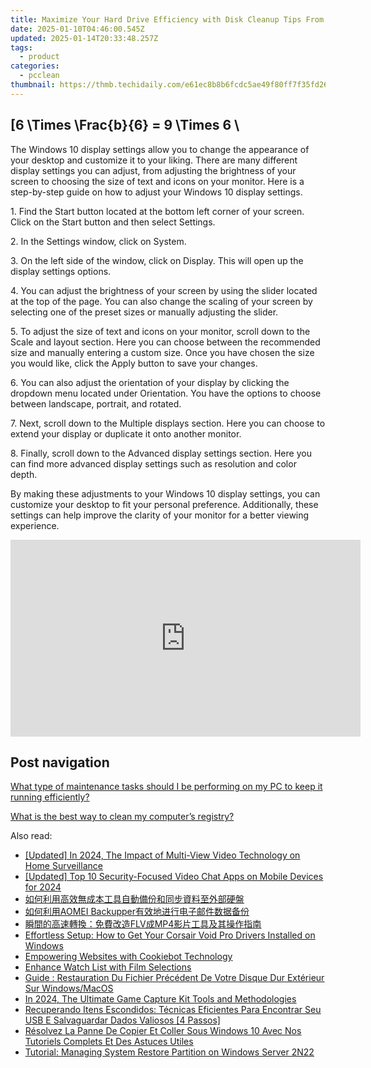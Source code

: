 ```yaml
---
title: Maximize Your Hard Drive Efficiency with Disk Cleanup Tips From YL Software Experts
date: 2025-01-10T04:46:00.545Z
updated: 2025-01-14T20:33:48.257Z
tags:
  - product
categories:
  - pcclean
thumbnail: https://thmb.techidaily.com/e61ec8b8b6fcdc5ae49f80ff7f35fd26c15f5f9f26e0670f639723e26a96ce2a.jpeg
---
```


## \[6 \Times \Frac{b}{6} = 9 \Times 6 \

The Windows 10 display settings allow you to change the appearance of your desktop and customize it to your liking. There are many different display settings you can adjust, from adjusting the brightness of your screen to choosing the size of text and icons on your monitor. Here is a step-by-step guide on how to adjust your Windows 10 display settings. 

1\. Find the Start button located at the bottom left corner of your screen. Click on the Start button and then select Settings.

2\. In the Settings window, click on System.

3\. On the left side of the window, click on Display. This will open up the display settings options. 

4\. You can adjust the brightness of your screen by using the slider located at the top of the page. You can also change the scaling of your screen by selecting one of the preset sizes or manually adjusting the slider.

5\. To adjust the size of text and icons on your monitor, scroll down to the Scale and layout section. Here you can choose between the recommended size and manually entering a custom size. Once you have chosen the size you would like, click the Apply button to save your changes.

6\. You can also adjust the orientation of your display by clicking the dropdown menu located under Orientation. You have the options to choose between landscape, portrait, and rotated.

7\. Next, scroll down to the Multiple displays section. Here you can choose to extend your display or duplicate it onto another monitor.

8\. Finally, scroll down to the Advanced display settings section. Here you can find more advanced display settings such as resolution and color depth. 

By making these adjustments to your Windows 10 display settings, you can customize your desktop to fit your personal preference. Additionally, these settings can help improve the clarity of your monitor for a better viewing experience.

<!-- affiliate ads begin -->
<iframe width="560" height="315" src="https://www.youtube.com/embed/zmXpl6irBYk?si=BXjGpQr6PXFcqhCI" title="YouTube video player" frameborder="0" allow="accelerometer; autoplay; clipboard-write; encrypted-media; gyroscope; picture-in-picture; web-share" referrerpolicy="strict-origin-when-cross-origin" allowfullscreen></iframe>
<!-- affiliate ads end -->

## Post navigation

[What type of maintenance tasks should I be performing on my PC to keep it running efficiently?](https://tools.techidaily.com/pcclean/products/)

[What is the best way to clean my computer’s registry?](https://tools.techidaily.com/pcclean/products/)

<ins class="adsbygoogle"
     style="display:block"
     data-ad-format="autorelaxed"
     data-ad-client="ca-pub-7571918770474297"
     data-ad-slot="1223367746"></ins>

<ins class="adsbygoogle"
     style="display:block"
     data-ad-client="ca-pub-7571918770474297"
     data-ad-slot="8358498916"
     data-ad-format="auto"
     data-full-width-responsive="true"></ins>

<span class="atpl-alsoreadstyle">Also read:</span>
<div><ul>
<li><a href="https://video-screen-grab.techidaily.com/updated-in-2024-the-impact-of-multi-view-video-technology-on-home-surveillance/"><u>[Updated] In 2024, The Impact of Multi-View Video Technology on Home Surveillance</u></a></li>
<li><a href="https://screen-recording.techidaily.com/updated-top-10-security-focused-video-chat-apps-on-mobile-devices-for-2024/"><u>[Updated] Top 10 Security-Focused Video Chat Apps on Mobile Devices for 2024</u></a></li>
<li><a href="https://discover-amazing.techidaily.com/5aac5l2v5yip55so6auy5pwi54sh5oiq5pys5bel5yw36ieq5yuv5ykz5lu95zkm5zcm5q2l6loh5paz6iez5asw6yoo56gs55uk/"><u>如何利用高效無成本工具自動備份和同步資料至外部硬盤</u></a></li>
<li><a href="https://discover-amazing.techidaily.com/1728505527041-aomei-backupper/"><u>如何利用AOMEI Backupper有效地进行电子邮件数据备份</u></a></li>
<li><a href="https://discover-alternatives.techidaily.com/1725289328950-flvmp4/"><u>瞬間的高速轉換：免費改造FLV成MP4影片工具及其操作指南</u></a></li>
<li><a href="https://win-dash.techidaily.com/1722971658313-effortless-setup-how-to-get-your-corsair-void-pro-drivers-installed-on-windows/"><u>Effortless Setup: How to Get Your Corsair Void Pro Drivers Installed on Windows</u></a></li>
<li><a href="https://data-safeguard.techidaily.com/empowering-websites-with-cookiebot-technology/"><u>Empowering Websites with Cookiebot Technology</u></a></li>
<li><a href="https://article-posts.techidaily.com/enhance-watch-list-with-film-selections/"><u>Enhance Watch List with Film Selections</u></a></li>
<li><a href="https://discover-amazing.techidaily.com/guide-restauration-du-fichier-precedent-de-votre-disque-dur-exterieur-sur-windowsmacos/"><u>Guide : Restauration Du Fichier Précédent De Votre Disque Dur Extérieur Sur Windows/MacOS</u></a></li>
<li><a href="https://screen-sharing-recording.techidaily.com/in-2024-the-ultimate-game-capture-kit-tools-and-methodologies/"><u>In 2024, The Ultimate Game Capture Kit Tools and Methodologies</u></a></li>
<li><a href="https://discover-amazing.techidaily.com/recuperando-itens-escondidos-tecnicas-eficientes-para-encontrar-seu-usb-e-salvaguardar-dados-valiosos-4-passos/"><u>Recuperando Itens Escondidos: Técnicas Eficientes Para Encontrar Seu USB E Salvaguardar Dados Valiosos [4 Passos]</u></a></li>
<li><a href="https://discover-amazing.techidaily.com/resolvez-la-panne-de-copier-et-coller-sous-windows-10-avec-nos-tutoriels-complets-et-des-astuces-utiles/"><u>Résolvez La Panne De Copier Et Coller Sous Windows 10 Avec Nos Tutoriels Complets Et Des Astuces Utiles</u></a></li>
<li><a href="https://discover-amazing.techidaily.com/tutorial-managing-system-restore-partition-on-windows-server-2n22/"><u>Tutorial: Managing System Restore Partition on Windows Server 2N22</u></a></li>
</ul></div>

